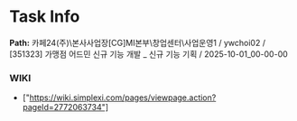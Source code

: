 # Task Info

**Path:** 카페24(주)\본사사업장\[CG]MI본부\창업센터\사업운영1 / ywchoi02 / [351323] 가맹점 어드민 신규 기능 개발 _ 신규 기능 기획 / 2025-10-01_00-00-00

### WIKI
- ["https://wiki.simplexi.com/pages/viewpage.action?pageId=2772063734"]

